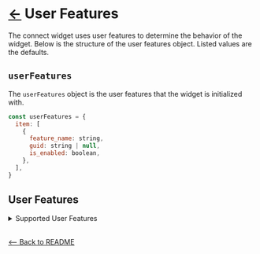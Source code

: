 # [←](../README.md#props) User Features

The connect widget uses user features to determine the behavior of the widget. Below is the structure of the user features object. Listed values are the defaults.

## `userFeatures`

The `userFeatures` object is the user features that the widget is initialized with.

```jsx
const userFeatures = {
  item: [
    {
      feature_name: string,
      guid: string | null,
      is_enabled: boolean,
    },
  ],
}
```

## User Features

<details>
  <summary>Supported User Features</summary>

| User Feature                            | Description                                                                                                                      | Data                                                                                                                                               |
| --------------------------------------- | -------------------------------------------------------------------------------------------------------------------------------- | -------------------------------------------------------------------------------------------------------------------------------------------------- |
| `SHOW_CONNECT_GLOBAL_NAVIGATION_HEADER` | When enabled, adds a back button to the top of the widget and gets rid of any explicit back buttons                              | <pre><pre>{<br>&nbsp;feature_name: 'SHOW_CONNECT_GLOBAL_NAVIGATION_HEADER',<br>&nbsp;guid: 'FTR-123', <br>&nbsp;is_enabled: true <br>&nbsp;}</pre> |
| `CONNECT_COMBO_JOBS`                    | When enabled, the Connect widget will create COMBINATION jobs instead of individual jobs (aggregate, verification, reward, etc). | <pre>{<br>&nbsp;feature_name: 'CONNECT_COMBO_JOBS',<br>&nbsp;guid: 'FTR-123', <br>&nbsp;is_enabled: true <br>&nbsp;}</pre>                         |

</details>
<br />

[<-- Back to README](../README.md#props)
